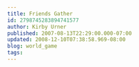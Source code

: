 ```yaml
---
title: Friends Gather
id: 2798745283894741577
author: Kirby Urner
published: 2007-08-13T22:29:00.000-07:00
updated: 2008-12-10T07:38:58.969-08:00
blog: world_game
tags: 
---
```


